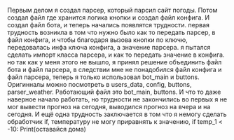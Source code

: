 Первым делом я создал парсер, который парсил сайт погоды.
Потом создал файл где хранится логика кнопки и создал файл конфига.
И создал файл бота, и теперь начались появлятся трудности.
первая трудность возникла в том что нужно было как то передать парсер, в файл конфига, и чтобы благодаря вызова кнопки по ключю, передовалась инфа ключа конфига, а значение парсера.
я пытался сделать импорт класса парсера, и как то передать значение в конфига.
но так как у меня этого не вышло, я принял решение объединить файл бота и файл парсера, в следствии мне не понадобился файл конфига и файл парсера, теперь я только использовал bot_main и buttons.
Оригинналы можно посмотреть в users_data, config, buttons, parser_weather.
Работающий файл это  bot_main, buttons.
И что то даже наверное начало работать, но трудности не закончились во первых я не мог вывести прогноз на сегодня, выводился прогноз на вчера и на сегодня.
И ещё одна трудность заключается в том что я немогу сделать обработчик if, температуру не могу приравнять к значению, if temp_1 < -10: Print(оставайся дома)
